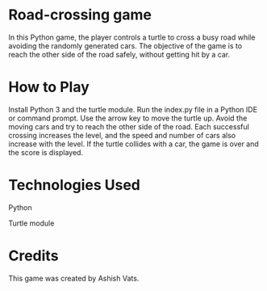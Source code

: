 # Road-crossing game
In this Python game, the player controls a turtle to cross a busy road while avoiding the randomly generated cars. The objective of the game is to reach the other side of the road safely, without getting hit by a car.

# How to Play
Install Python 3 and the turtle module.
Run the index.py file in a Python IDE or command prompt.
Use the arrow key to move the turtle up.
Avoid the moving cars and try to reach the other side of the road.
Each successful crossing increases the level, and the speed and number of cars also increase with the level.
If the turtle collides with a car, the game is over and the score is displayed.

# Technologies Used
Python

Turtle module

# Credits
This game was created by Ashish Vats.
